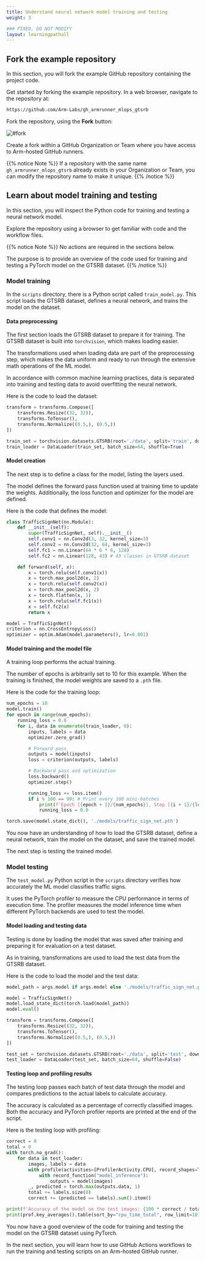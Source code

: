 ```yaml
---
title: Understand neural network model training and testing
weight: 3

### FIXED, DO NOT MODIFY
layout: learningpathall
---
```


## Fork the example repository

In this section, you will fork the example GitHub repository containing the project code.

Get started by forking the example repository. In a web browser, navigate to the repository at:

```bash
https://github.com/Arm-Labs/gh_armrunner_mlops_gtsrb
```
Fork the repository, using the **Fork** button:

![#fork](/images/fork.png)

Create a fork within a GitHub Organization or Team where you have access to Arm-hosted GitHub runners. 

{{% notice Note %}}
If a repository with the same name `gh_armrunner_mlops_gtsrb` already exists in your Organization or Team, you can modify the repository name to make it unique.
{{% /notice %}}

## Learn about model training and testing

In this section, you will inspect the Python code for training and testing a neural network model.

Explore the repository using a browser to get familiar with code and the workflow files. 

{{% notice Note %}}
No actions are required in the sections below.

The purpose is to provide an overview of the code used for training and testing a PyTorch model on the GTSRB dataset. 
{{% /notice %}}

### Model training

In the `scripts` directory, there is a Python script called `train_model.py`. This script loads the GTSRB dataset, defines a neural network, and trains the model on the dataset.

#### Data preprocessing

The first section loads the GTSRB dataset to prepare it for training. The GTSRB dataset is built into `torchvision`, which makes loading easier. 

The transformations used when loading data are part of the preprocessing step, which makes the data uniform and ready to run through the extensive math operations of the ML model. 

In accordance with common machine learning practices, data is separated into training and testing data to avoid overfitting the neural network.

Here is the code to load the dataset:

```python
transform = transforms.Compose([
    transforms.Resize((32, 32)),
    transforms.ToTensor(),
    transforms.Normalize((0.5,), (0.5,))
])

train_set = torchvision.datasets.GTSRB(root='./data', split='train', download=True, transform=transform)
train_loader = DataLoader(train_set, batch_size=64, shuffle=True)
```

#### Model creation

The next step is to define a class for the model, listing the layers used. 

The model defines the forward pass function used at training time to update the weights. Additionally, the loss function and optimizer for the model are defined.

Here is the code that defines the model:

```python
class TrafficSignNet(nn.Module):
    def __init__(self):
        super(TrafficSignNet, self).__init__()
        self.conv1 = nn.Conv2d(3, 32, kernel_size=3)
        self.conv2 = nn.Conv2d(32, 64, kernel_size=3)
        self.fc1 = nn.Linear(64 * 6 * 6, 128)
        self.fc2 = nn.Linear(128, 43) # 43 classes in GTSRB dataset

    def forward(self, x):
        x = torch.relu(self.conv1(x))
        x = torch.max_pool2d(x, 2)
        x = torch.relu(self.conv2(x))
        x = torch.max_pool2d(x, 2)
        x = torch.flatten(x, 1)
        x = torch.relu(self.fc1(x))
        x = self.fc2(x)
        return x

model = TrafficSignNet()
criterion = nn.CrossEntropyLoss()
optimizer = optim.Adam(model.parameters(), lr=0.001)
```

#### Model training and the model file

A training loop performs the actual training. 

The number of epochs is arbitrarily set to 10 for this example. When the training is finished, the model weights are saved to a `.pth` file.

Here is the code for the training loop:

```python
num_epochs = 10
model.train()
for epoch in range(num_epochs):
    running_loss = 0.0
    for i, data in enumerate(train_loader, 0):
        inputs, labels = data
        optimizer.zero_grad()

        # Forward pass
        outputs = model(inputs)
        loss = criterion(outputs, labels)

        # Backward pass and optimization
        loss.backward()
        optimizer.step()

        running_loss += loss.item()
        if i % 100 == 99: # Print every 100 mini-batches
            print(f'Epoch [{epoch + 1}/{num_epochs}], Step [{i + 1}/{len(train_loader)}], Loss: {running_loss / 100:.4f}')
            running_loss = 0.0

torch.save(model.state_dict(), './models/traffic_sign_net.pth')
```

You now have an understanding of how to load the GTSRB dataset, define a neural network, train the model on the dataset, and save the trained model.

The next step is testing the trained model.

### Model testing

The `test_model.py` Python script in the `scripts` directory verifies how accurately the ML model classifies traffic signs. 

It uses the PyTorch profiler to measure the CPU performance in terms of execution time. The profiler measures the model inference time when different PyTorch backends are used to test the model.

#### Model loading and testing data

Testing is done by loading the model that was saved after training and preparing it for evaluation on a test dataset. 

As in training, transformations are used to load the test data from the GTSRB dataset.

Here is the code to load the model and the test data:

```python
model_path = args.model if args.model else './models/traffic_sign_net.pth'

model = TrafficSignNet()
model.load_state_dict(torch.load(model_path))
model.eval()

transform = transforms.Compose([
    transforms.Resize((32, 32)),
    transforms.ToTensor(),
    transforms.Normalize((0.5,), (0.5,))
])

test_set = torchvision.datasets.GTSRB(root='./data', split='test', download=True, transform=transform)
test_loader = DataLoader(test_set, batch_size=64, shuffle=False)
```

#### Testing loop and profiling results

The testing loop passes each batch of test data through the model and compares predictions to the actual labels to calculate accuracy. 

The accuracy is calculated as a percentage of correctly classified images. Both the accuracy and PyTorch profiler reports are printed at the end of the script.

Here is the testing loop with profiling:

```python
correct = 0
total = 0
with torch.no_grad():
    for data in test_loader:
        images, labels = data
        with profile(activities=[ProfilerActivity.CPU], record_shapes=True) as prof:
            with record_function("model_inference"):
                outputs = model(images)
        _, predicted = torch.max(outputs.data, 1)
        total += labels.size(0)
        correct += (predicted == labels).sum().item()

print(f'Accuracy of the model on the test images: {100 * correct / total:.2f}%')
print(prof.key_averages().table(sort_by="cpu_time_total", row_limit=10))
```

You now have a good overview of the code for training and testing the model on the GTSRB dataset using PyTorch. 

In the next section, you will learn how to use GitHub Actions workflows to run the training and testing scripts on an Arm-hosted GitHub runner.
